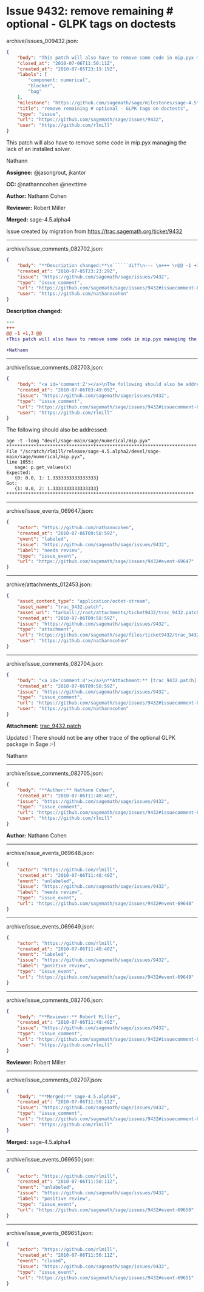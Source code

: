 # Issue 9432: remove remaining # optional - GLPK tags on doctests

archive/issues_009432.json:
```json
{
    "body": "This patch will also have to remove some code in mip.pyx managing the lack of an installed solver.\n\nNathann\n\n**Assignee:** @jasongrout, jkantor\n\n**CC:**  @nathanncohen @nexttime\n\n**Author:** Nathann Cohen\n\n**Reviewer:** Robert Miller\n\n**Merged:** sage-4.5.alpha4\n\nIssue created by migration from https://trac.sagemath.org/ticket/9432\n\n",
    "closed_at": "2010-07-06T11:50:11Z",
    "created_at": "2010-07-05T23:19:19Z",
    "labels": [
        "component: numerical",
        "blocker",
        "bug"
    ],
    "milestone": "https://github.com/sagemath/sage/milestones/sage-4.5",
    "title": "remove remaining # optional - GLPK tags on doctests",
    "type": "issue",
    "url": "https://github.com/sagemath/sage/issues/9432",
    "user": "https://github.com/rlmill"
}
```
This patch will also have to remove some code in mip.pyx managing the lack of an installed solver.

Nathann

**Assignee:** @jasongrout, jkantor

**CC:**  @nathanncohen @nexttime

**Author:** Nathann Cohen

**Reviewer:** Robert Miller

**Merged:** sage-4.5.alpha4

Issue created by migration from https://trac.sagemath.org/ticket/9432





---

archive/issue_comments_082702.json:
```json
{
    "body": "**Description changed:**\n``````diff\n--- \n+++ \n@@ -1 +1,3 @@\n+This patch will also have to remove some code in mip.pyx managing the lack of an installed solver.\n \n+Nathann\n``````\n",
    "created_at": "2010-07-05T23:23:29Z",
    "issue": "https://github.com/sagemath/sage/issues/9432",
    "type": "issue_comment",
    "url": "https://github.com/sagemath/sage/issues/9432#issuecomment-82702",
    "user": "https://github.com/nathanncohen"
}
```

**Description changed:**
``````diff
--- 
+++ 
@@ -1 +1,3 @@
+This patch will also have to remove some code in mip.pyx managing the lack of an installed solver.
 
+Nathann
``````




---

archive/issue_comments_082703.json:
```json
{
    "body": "<a id='comment:2'></a>\nThe following should also be addressed:\n\n```\nage -t -long \"devel/sage-main/sage/numerical/mip.pyx\"\n**********************************************************************\nFile \"/scratch/rlmill/release/sage-4.5.alpha2/devel/sage-main/sage/numerical/mip.pyx\",\nline 1055:\n   sage: p.get_values(x)\nExpected:\n   {0: 0.0, 1: 1.3333333333333333}\nGot:\n   {1: 0.0, 2: 1.3333333333333333}\n*********************************************************************\n```",
    "created_at": "2010-07-06T03:49:09Z",
    "issue": "https://github.com/sagemath/sage/issues/9432",
    "type": "issue_comment",
    "url": "https://github.com/sagemath/sage/issues/9432#issuecomment-82703",
    "user": "https://github.com/rlmill"
}
```

<a id='comment:2'></a>
The following should also be addressed:

```
age -t -long "devel/sage-main/sage/numerical/mip.pyx"
**********************************************************************
File "/scratch/rlmill/release/sage-4.5.alpha2/devel/sage-main/sage/numerical/mip.pyx",
line 1055:
   sage: p.get_values(x)
Expected:
   {0: 0.0, 1: 1.3333333333333333}
Got:
   {1: 0.0, 2: 1.3333333333333333}
*********************************************************************
```



---

archive/issue_events_069647.json:
```json
{
    "actor": "https://github.com/nathanncohen",
    "created_at": "2010-07-06T09:58:59Z",
    "event": "labeled",
    "issue": "https://github.com/sagemath/sage/issues/9432",
    "label": "needs review",
    "type": "issue_event",
    "url": "https://github.com/sagemath/sage/issues/9432#event-69647"
}
```



---

archive/attachments_012453.json:
```json
{
    "asset_content_type": "application/octet-stream",
    "asset_name": "trac_9432.patch",
    "asset_url": "tarball://root/attachments/ticket9432/trac_9432.patch",
    "created_at": "2010-07-06T09:58:59Z",
    "issue": "https://github.com/sagemath/sage/issues/9432",
    "type": "attachment",
    "url": "https://github.com/sagemath/sage/files/ticket9432/trac_9432.patch",
    "user": "https://github.com/nathanncohen"
}
```



---

archive/issue_comments_082704.json:
```json
{
    "body": "<a id='comment:4'></a>\n**Attachment:** [trac_9432.patch](https://github.com/sagemath/sage/files/ticket9432/trac_9432.patch)\n\nUpdated ! There should not be any other trace of the optional GLPK package in Sage :-)\n\nNathann",
    "created_at": "2010-07-06T09:58:59Z",
    "issue": "https://github.com/sagemath/sage/issues/9432",
    "type": "issue_comment",
    "url": "https://github.com/sagemath/sage/issues/9432#issuecomment-82704",
    "user": "https://github.com/nathanncohen"
}
```

<a id='comment:4'></a>
**Attachment:** [trac_9432.patch](https://github.com/sagemath/sage/files/ticket9432/trac_9432.patch)

Updated ! There should not be any other trace of the optional GLPK package in Sage :-)

Nathann



---

archive/issue_comments_082705.json:
```json
{
    "body": "**Author:** Nathann Cohen",
    "created_at": "2010-07-06T11:48:40Z",
    "issue": "https://github.com/sagemath/sage/issues/9432",
    "type": "issue_comment",
    "url": "https://github.com/sagemath/sage/issues/9432#issuecomment-82705",
    "user": "https://github.com/rlmill"
}
```

**Author:** Nathann Cohen



---

archive/issue_events_069648.json:
```json
{
    "actor": "https://github.com/rlmill",
    "created_at": "2010-07-06T11:48:40Z",
    "event": "unlabeled",
    "issue": "https://github.com/sagemath/sage/issues/9432",
    "label": "needs review",
    "type": "issue_event",
    "url": "https://github.com/sagemath/sage/issues/9432#event-69648"
}
```



---

archive/issue_events_069649.json:
```json
{
    "actor": "https://github.com/rlmill",
    "created_at": "2010-07-06T11:48:40Z",
    "event": "labeled",
    "issue": "https://github.com/sagemath/sage/issues/9432",
    "label": "positive review",
    "type": "issue_event",
    "url": "https://github.com/sagemath/sage/issues/9432#event-69649"
}
```



---

archive/issue_comments_082706.json:
```json
{
    "body": "**Reviewer:** Robert Miller",
    "created_at": "2010-07-06T11:48:40Z",
    "issue": "https://github.com/sagemath/sage/issues/9432",
    "type": "issue_comment",
    "url": "https://github.com/sagemath/sage/issues/9432#issuecomment-82706",
    "user": "https://github.com/rlmill"
}
```

**Reviewer:** Robert Miller



---

archive/issue_comments_082707.json:
```json
{
    "body": "**Merged:** sage-4.5.alpha4",
    "created_at": "2010-07-06T11:50:11Z",
    "issue": "https://github.com/sagemath/sage/issues/9432",
    "type": "issue_comment",
    "url": "https://github.com/sagemath/sage/issues/9432#issuecomment-82707",
    "user": "https://github.com/rlmill"
}
```

**Merged:** sage-4.5.alpha4



---

archive/issue_events_069650.json:
```json
{
    "actor": "https://github.com/rlmill",
    "created_at": "2010-07-06T11:50:11Z",
    "event": "unlabeled",
    "issue": "https://github.com/sagemath/sage/issues/9432",
    "label": "positive review",
    "type": "issue_event",
    "url": "https://github.com/sagemath/sage/issues/9432#event-69650"
}
```



---

archive/issue_events_069651.json:
```json
{
    "actor": "https://github.com/rlmill",
    "created_at": "2010-07-06T11:50:11Z",
    "event": "closed",
    "issue": "https://github.com/sagemath/sage/issues/9432",
    "type": "issue_event",
    "url": "https://github.com/sagemath/sage/issues/9432#event-69651"
}
```
